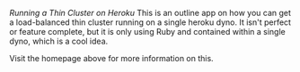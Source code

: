 *Running a Thin Cluster on Heroku*
This is an outline app on how you can get a load-balanced thin cluster running on a single heroku dyno. It isn't perfect or feature complete, but it is only using Ruby and contained within a single dyno, which is a cool idea.

Visit the homepage above for more information on this.